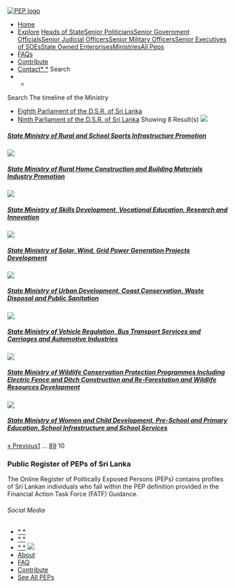 [![PEP logo](https://www.peps.lk/wp-content/themes/pepold/img/pep-logo.png)](https://www.peps.lk)
*  [Home](https://www.peps.lk/)
*  [Explore](https://www.peps.lk/explore)
[Heads of State](https://www.peps.lk/pep_type/heads-of-state/)[Senior Politicians](https://www.peps.lk/pep_type/senior-politicians)[Senior Government Officials](https://www.peps.lk/pep_type/senior-government-officials)[Senior Judicial Officers](https://www.peps.lk/pep_type/senior-judicial-officers)[Senior Military Officers](https://www.peps.lk/pep_type/senior-military-officers)[Senior Executives of SOEs](https://www.peps.lk/pep_type/senior-executives-of-state-owned-enterprises)[State Owned Enterprises](https://www.peps.lk/soe)[Ministries](https://www.peps.lk/ministries/)[All Peps](https://www.peps.lk/explore)
*  [FAQs](https://www.peps.lk/faq)
*  [Contribute](https://www.peps.lk/contribute)
*  [Contact](https://www.peps.lk/contact)[* *](#collapseSearch)
Search
* *
Search
The timeline of the Ministry
*  [Eighth Parliament of the D.S.R. of Sri Lanka](https://www.peps.lk/timeline_of_the_ministry/eighth-parliament-of-the-d-s-r-of-sri-lanka/)
*  [Ninth Parliament of the D.S.R. of Sri Lanka](https://www.peps.lk/timeline_of_the_ministry/ninth-parliament-of-the-d-s-r-of-sri-lanka/)
Showing 8 Result(s)
[![](https://www.peps.lk/wp-content/themes/pepold/img/soe-pic-default.jpg)](https://www.peps.lk/ministry/state-ministry-of-rural-and-school-sports-infrastructure-promotion/)
#####  [State Ministry of Rural and School Sports Infrastructure Promotion](https://www.peps.lk/ministry/state-ministry-of-rural-and-school-sports-infrastructure-promotion/)
[![](https://www.peps.lk/wp-content/themes/pepold/img/soe-pic-default.jpg)](https://www.peps.lk/ministry/state-ministry-of-rural-home-construction-and-building-materials-industry-promotion/)
#####  [State Ministry of Rural Home Construction and Building Materials Industry Promotion](https://www.peps.lk/ministry/state-ministry-of-rural-home-construction-and-building-materials-industry-promotion/)
[![](https://www.peps.lk/wp-content/themes/pepold/img/soe-pic-default.jpg)](https://www.peps.lk/ministry/state-ministry-of-skills-development-vocational-education-research-and-innovation/)
#####  [State Ministry of Skills Development, Vocational Education, Research and Innovation](https://www.peps.lk/ministry/state-ministry-of-skills-development-vocational-education-research-and-innovation/)
[![](https://www.peps.lk/wp-content/themes/pepold/img/soe-pic-default.jpg)](https://www.peps.lk/ministry/state-ministry-of-solar-wind-grid-power-generation-projects-development/)
#####  [State Ministry of Solar, Wind, Grid Power Generation Projects Development](https://www.peps.lk/ministry/state-ministry-of-solar-wind-grid-power-generation-projects-development/)
[![](https://www.peps.lk/wp-content/themes/pepold/img/soe-pic-default.jpg)](https://www.peps.lk/ministry/state-ministry-of-urban-development-coast-conservation-waste-disposal-and-public-sanitation/)
#####  [State Ministry of Urban Development, Coast Conservation, Waste Disposal and Public Sanitation](https://www.peps.lk/ministry/state-ministry-of-urban-development-coast-conservation-waste-disposal-and-public-sanitation/)
[![](https://www.peps.lk/wp-content/themes/pepold/img/soe-pic-default.jpg)](https://www.peps.lk/ministry/state-ministry-of-vehicle-regulation-bus-transport-services-and-carriages-and-automotive-industries/)
#####  [State Ministry of Vehicle Regulation, Bus Transport Services and Carriages and Automotive Industries](https://www.peps.lk/ministry/state-ministry-of-vehicle-regulation-bus-transport-services-and-carriages-and-automotive-industries/)
[![](https://www.peps.lk/wp-content/themes/pepold/img/soe-pic-default.jpg)](https://www.peps.lk/ministry/state-ministry-of-wildlife-conservation-protection-programmes-including-electric-fence-and-ditch-construction-and-re-forestation-and-wildlife-resources-development/)
#####  [State Ministry of Wildlife Conservation Protection Programmes Including Electric Fence and Ditch Construction and Re-Forestation and Wildlife Resources Development](https://www.peps.lk/ministry/state-ministry-of-wildlife-conservation-protection-programmes-including-electric-fence-and-ditch-construction-and-re-forestation-and-wildlife-resources-development/)
[![](https://www.peps.lk/wp-content/themes/pepold/img/soe-pic-default.jpg)](https://www.peps.lk/ministry/state-ministry-of-women-and-child-development-pre-school-and-primary-education-school-infrastructure-and-school-services/)
#####  [State Ministry of Women and Child Development, Pre-School and Primary Education, School Infrastructure and School Services](https://www.peps.lk/ministry/state-ministry-of-women-and-child-development-pre-school-and-primary-education-school-infrastructure-and-school-services/)
[« Previous](https://www.peps.lk/ministries/page/9/)[1](https://www.peps.lk/ministries/page/1/)  …  [8](https://www.peps.lk/ministries/page/8/)[9](https://www.peps.lk/ministries/page/9/)  10
###  Public Register of PEPs of Sri Lanka
The Online Register of Politically Exposed Persons (PEPs) contains profiles of Sri Lankan individuals who fall within the PEP definition provided in the Financial Action Task Force (FATF) Guidance.
######  Social Media
*  [* *](https://www.facebook.com/tisrilanka)
*  [* *](https://twitter.com/tisrilanka/)
*  [* *](https://www.instagram.com/transparency_sri_lanka/)
[![](https://www.peps.lk/wp-content/uploads/2019/11/ti_logo_footer.png)](https://www.tisrilanka.org/)
*  [About](https://www.peps.lk/about/)
*  [FAQ](https://www.peps.lk/faq/)
*  [Contribute](https://www.peps.lk/contribute/)
*  [See All PEPs](https://www.peps.lk/explore/)
